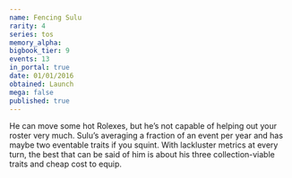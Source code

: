 ```yaml
---
name: Fencing Sulu
rarity: 4
series: tos
memory_alpha:
bigbook_tier: 9
events: 13
in_portal: true
date: 01/01/2016
obtained: Launch
mega: false
published: true
---
```


He can move some hot Rolexes, but he’s not capable of helping out your roster very much. Sulu’s averaging a fraction of an event per year and has maybe two eventable traits if you squint. With lackluster metrics at every turn, the best that can be said of him is about his three collection-viable traits and cheap cost to equip.
